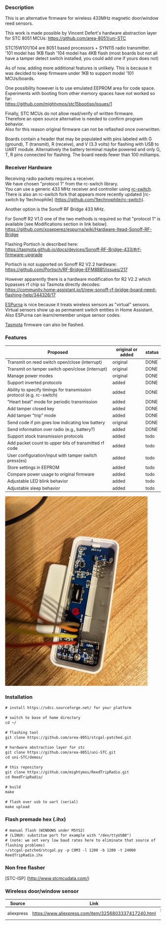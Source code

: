 ### Description
This is an alternative firmware for wireless 433MHz magnetic door/window reed sensors.

This work is made possible by Vincent Defert's hardware abstraction layer for STC 8051 MCUs:
https://github.com/area-8051/uni-STC

STC15W101/104 are 8051 based processors + SYN115 radio transmitter.  
'101 model has 1KB flash
'104 model has 4KB flash
(most boards but not all have a tamper detect switch installed, you could add one if yours does not)
 
As of now, adding more additional features is unlikely.
This is because it was decided to keep firmware under 1KB to support model '101 MCUs/boards.  

One possibility however is to use emulated EEPROM area for code space.  
Experiments with booting from other memory spaces have not worked so far:  
https://github.com/mightymos/stc15bootisp/issues/1  

Finally, STC MCUs do not allow read/verify of written firmware.  
Therefore an open source alternative is needed to confirm program behavior.  
Also for this reason original firmware can not be reflashed once overwritten.  

Boards contain a header that may be populated with pins labeled with G (ground), T (transmit), R (receive), and V (3.3 volts) for flashing with USB to UART module.
Alternatively the battery terminal maybe powered and only G, T, R pins connected for flashing.
The board needs fewer than 100 milliamps.

### Receiver Hardware
Receiving radio packets requires a receiver.  
We have chosen "protocol 1" from the rc-switch library.  
You can use a generic 433 MHz receiver and controller using [rc-switch](https://github.com/sui77/rc-switch).  
There is also an rc-switch fork that appears more recently updated [rc-switch by 1technophile] (https://github.com/1technophile/rc-switch).


Another option is the Sonoff RF Bridge 433 MHz.  

For Sonoff R2 V1.0 one of the two methods is required so that "protocol 1" is available [see Modifications section in link below].  
https://github.com/xoseperez/espurna/wiki/Hardware-Itead-Sonoff-RF-Bridge

Flashing Portisch is described here:  
https://tasmota.github.io/docs/devices/Sonoff-RF-Bridge-433/#rf-firmware-upgrade



Portisch is not supported on Sonoff R2 V2.2 hardware:  
https://github.com/Portisch/RF-Bridge-EFM8BB1/issues/217

However apparently there is a hardware modification for R2 V2.2 which bypasses rf chip so Tasmota directly decodes:  
https://community.home-assistant.io/t/new-sonoff-rf-bridge-board-need-flashing-help/344326/17

[ESPurna](https://github.com/xoseperez/espurna "ESPurna") is nice because it treats wireless sensors as "virtual" sensors.  
Virtual sensors show up as permanent switch entities in Home Assistant.  
Also ESPurna can learn/remember unique sensor codes.  


[Tasmota](https://tasmota.github.io/docs/devices/Sonoff-RF-Bridge-433/ "Tasmota") firmware can also be flashed.  


### Features

| Proposed | original or added | status |
| ------------- | ------------- | ------------- |
| Transmit on reed switch open/close (interrupt)  | original  | DONE |
| Transmit on tamper switch open/close (interrupt)  | original  | DONE |
| Manage power modes  | original  | DONE |
| Support inverted protocols  | added  | DONE |
| Ability to specify timings for transmission protocol (e.g. rc-switch)  | added  | DONE |
| "Heart beat" mode for periodic transmission   | added  | DONE |
| Add tamper closed key  | added  | DONE |
| Add tamper "trip" mode   | added  | DONE |
| Send code if pin goes low indicating low battery   | original  | DONE |
| Send information over radio (e.g., battery?)  | added  | DONE |
| Support stock transmission protocols  | added  | todo |
| Add packet count to upper bits of transmitted rf code    | added  | todo |
| User configuration/input with tamper switch press(es) | added  | todo |
| Store settings in EEPROM  | added  | todo |
| Compare power usage to original firmware  | added  | todo |
| Adjustable LED blink behavior   | added  | todo |
| Adjustable sleep behavior  | added  | todo |

![alt text](/photos/water_leak_store_hookup_example.jpg "Wireless 433 MHz Door Sensor")

### Installation
```
# install https://sdcc.sourceforge.net/ for your platform

# switch to base of home directory
cd ~/

# flashing tool
git clone https://github.com/area-8051/stcgal-patched.git

# hardware abstraction layer for stc
git clone https://github.com/area-8051/uni-STC.git
cd uni-STC/demos/

# this repository
git clone https://github.com/mightymos/ReedTripRadio.git
cd ReedTripRadio/

# build
make

# flash over usb to uart (serial)
make upload
```

### Flash premade hex (.ihx)
```
# manual flash (WINDOWS under MSYS2)
# (LINUX: substitue port for example with "/dev/ttyUSB0")
# (note: we set very low baud rates here to eliminate that source of flashing problems)
~/stcgal-patched/stcgal.py -p COM3 -l 1200 -b 1200 -t 24000 ReedTripRadio.ihx
```

### Non free flasher
[STC-ISP] (http://www.stcmcudata.com/)  

### Wireless door/window sensor
| Source | Link | Price (USD) |
| ------------- | ------------- | ------------- |
| aliexpress  | https://www.aliexpress.com/item/3256803337417240.html  | $4.09 (12/05/2022) |
